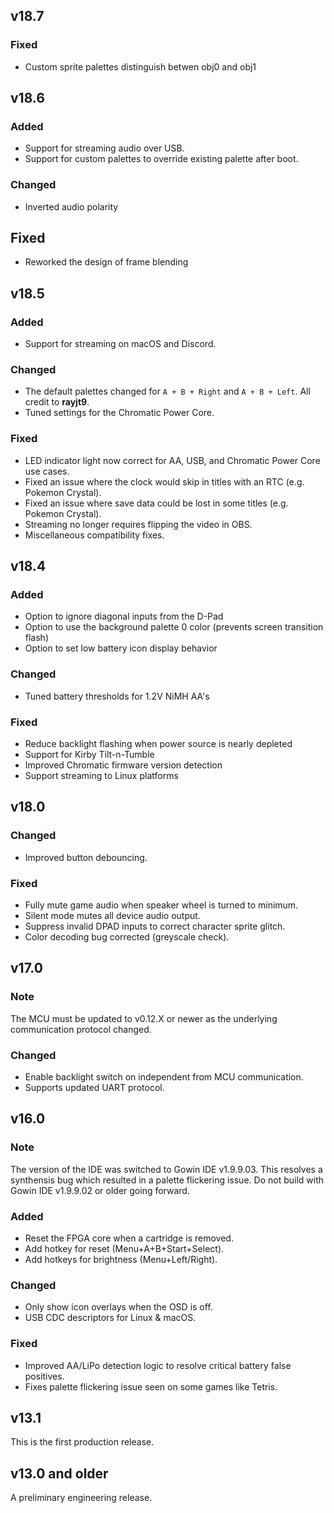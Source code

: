 ## v18.7

### Fixed
- Custom sprite palettes distinguish betwen obj0 and obj1

## v18.6

### Added
- Support for streaming audio over USB.
- Support for custom palettes to override existing palette after boot.

### Changed
- Inverted audio polarity

## Fixed
- Reworked the design of frame blending

## v18.5

### Added
- Support for streaming on macOS and Discord.

### Changed
- The default palettes changed for `A + B + Right` and `A + B + Left`. All credit to **rayjt9**.
- Tuned settings for the Chromatic Power Core.

### Fixed
- LED indicator light now correct for AA, USB, and Chromatic Power Core use cases.
- Fixed an issue where the clock would skip in titles with an RTC (e.g. Pokemon Crystal).
- Fixed an issue where save data could be lost in some titles (e.g. Pokemon Crystal).
- Streaming no longer requires flipping the video in OBS.
- Miscellaneous compatibility fixes.

## v18.4

### Added
- Option to ignore diagonal inputs from the D-Pad
- Option to use the background palette 0 color (prevents screen transition flash)
- Option to set low battery icon display behavior

### Changed
- Tuned battery thresholds for 1.2V NiMH AA's

### Fixed
- Reduce backlight flashing when power source is nearly depleted
- Support for Kirby Tilt-n-Tumble
- Improved Chromatic firmware version detection
- Support streaming to Linux platforms

## v18.0

### Changed
- Improved button debouncing.

### Fixed
- Fully mute game audio when speaker wheel is turned to minimum.
- Silent mode mutes all device audio output.
- Suppress invalid DPAD inputs to correct character sprite glitch.
- Color decoding bug corrected (greyscale check).

## v17.0

### Note
The MCU must be updated to v0.12.X or newer as the underlying communication protocol changed.

### Changed
- Enable backlight switch on independent from MCU communication.
- Supports updated UART protocol.

## v16.0

### Note
The version of the IDE was switched to Gowin IDE v1.9.9.03. This resolves a synthensis bug which resulted in a palette flickering issue. Do not build with Gowin IDE v1.9.9.02 or older going forward.

### Added
- Reset the FPGA core when a cartridge is removed.
- Add hotkey for reset (Menu+A+B+Start+Select).
- Add hotkeys for brightness (Menu+Left/Right).

### Changed
- Only show icon overlays when the OSD is off.
- USB CDC descriptors for Linux & macOS.

### Fixed
- Improved AA/LiPo detection logic to resolve critical battery false positives.
- Fixes palette flickering issue seen on some games like Tetris.

## v13.1
This is the first production release.

## v13.0 and older
A preliminary engineering release.
